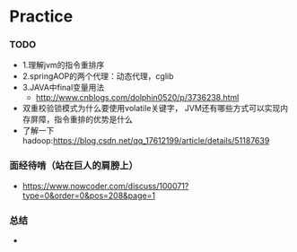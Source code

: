 # Practice
### TODO

- 1.理解jvm的指令重排序
- 2.springAOP的两个代理：动态代理，cglib
- 3.JAVA中final变量用法
    * http://www.cnblogs.com/dolphin0520/p/3736238.html
- 双重校验锁模式为什么要使用volatile关键字，
     JVM还有哪些方式可以实现内存屏障，指令重排的优势是什么
- 了解一下hadoop:https://blog.csdn.net/qq_17612199/article/details/51187639


### 面经待啃（站在巨人的肩膀上）

- https://www.nowcoder.com/discuss/100071?type=0&order=0&pos=208&page=1
### 总结

- 
